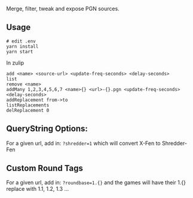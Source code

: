 Merge, filter, tweak and expose PGN sources.

## Usage

```
# edit .env
yarn install
yarn start
```

In zulip

```
add <name> <source-url> <update-freq-seconds> <delay-seconds>
list
remove <name>
addMany 1,2,3,4,5,6,7 <name>{} <url>-{}.pgn <update-freq-seconds> <delay-seconds>
addReplacement from->to
listReplacements
delReplacement 0
```

## QueryString Options:

For a given url, add in: `?shredder=1` which will convert X-Fen to Shredder-Fen

## Custom Round Tags

For a given url, add in: `?roundbase=1.{}` and the games will have their 1.{}
replace with 1.1, 1.2, 1.3 ...
